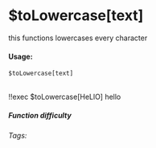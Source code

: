 # $toLowercase[text]
this functions lowercases every  character 

#### Usage: 
`$toLowercase[text]`

<br/>
<discord-messages>
	<discord-message :bot="false" role-color="#ffcc9a" author="Member">
		!!exec $toLowercase[HeLlO]
	</discord-message>
	<discord-message :bot="true" role-color="#0099ff" author="Custom Command" avatar="https://media.discordapp.net/avatars/725721249652670555/781224f90c3b841ba5b40678e032f74a.webp">
        hello
	</discord-message>
</discord-messages>


##### Function difficulty <Badge type="tip" text="Easy" vertical="middle" /> 
###### Tags: <Badge type="tip" text="case" vertical="middle" /> <Badge type="tip" text="Case" vertical="middle" />